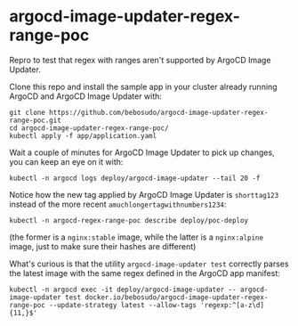 # argocd-image-updater-regex-range-poc
Repro to test that regex with ranges aren't supported by ArgoCD Image Updater.

Clone this repo and install the sample app in your cluster already running ArgoCD and ArgoCD Image Updater with:

```console
git clone https://github.com/bebosudo/argocd-image-updater-regex-range-poc.git
cd argocd-image-updater-regex-range-poc/
kubectl apply -f app/application.yaml
```

Wait a couple of minutes for ArgoCD Image Updater to pick up changes, you can keep an eye on it with:
```console
kubectl -n argocd logs deploy/argocd-image-updater --tail 20 -f
```

Notice how the new tag applied by ArgoCD Image Updater is `shorttag123` instead of the more recent `amuchlongertagwithnumbers1234`:
```console
kubectl -n argocd-regex-range-poc describe deploy/poc-deploy
```

(the former is a `nginx:stable` image, while the latter is a `nginx:alpine` image, just to make sure their hashes are different)

What's curious is that the utility `argocd-image-updater test` correctly parses the latest image with the same regex defined in the ArgoCD app manifest:
```console
kubectl -n argocd exec -it deploy/argocd-image-updater -- argocd-image-updater test docker.io/bebosudo/argocd-image-updater-regex-range-poc --update-strategy latest --allow-tags 'regexp:^[a-z\d]{11,}$'
```
